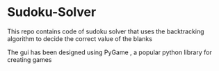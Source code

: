 # Sudoku-Solver

This repo contains code of sudoku solver that uses the backtracking algorithm to decide the correct value of the blanks

The gui has been designed using PyGame , a popular python library for creating games
